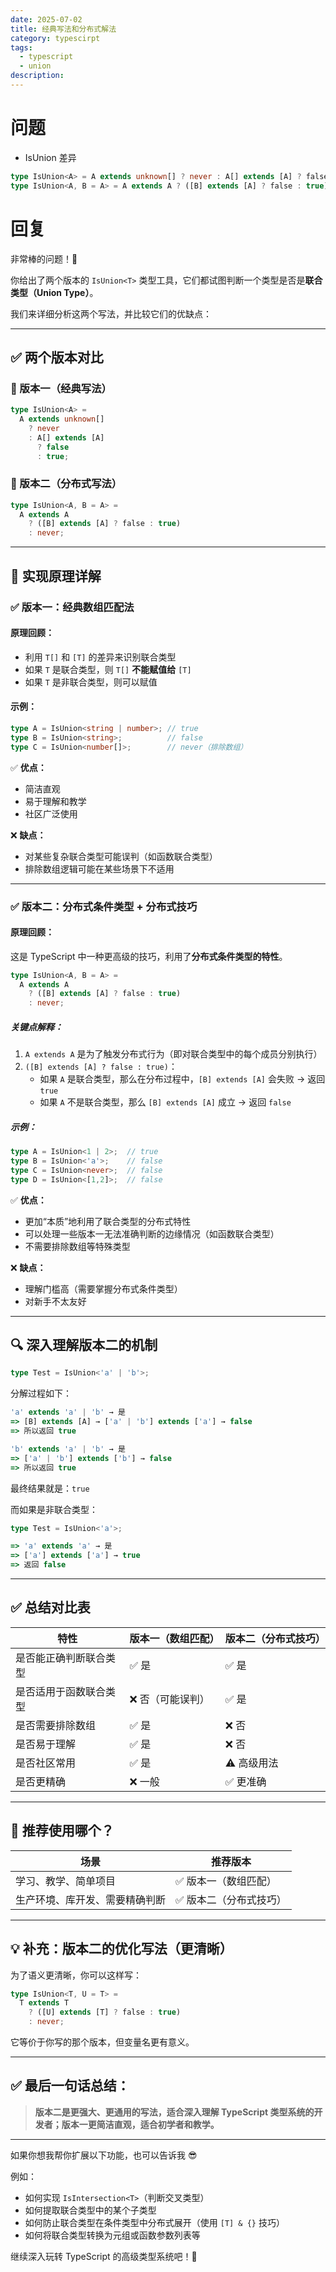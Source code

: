 ```yaml
---
date: 2025-07-02
title: 经典写法和分布式解法
category: typescirpt
tags:
  - typescript
  - union
description:
---
```


# 问题

- IsUnion 差异

```ts
type IsUnion<A> = A extends unknown[] ? never : A[] extends [A] ? false : true;
type IsUnion<A, B = A> = A extends A ? ([B] extends [A] ? false : true) : never;
```

# 回复

非常棒的问题！👏

你给出了两个版本的 `IsUnion<T>` 类型工具，它们都试图判断一个类型是否是**联合类型（Union Type）**。

我们来详细分析这两个写法，并比较它们的优缺点：

---

## ✅ 两个版本对比

### 🧪 版本一（经典写法）

```ts
type IsUnion<A> =
  A extends unknown[]
    ? never
    : A[] extends [A]
      ? false
      : true;
```

### 🧪 版本二（分布式写法）

```ts
type IsUnion<A, B = A> =
  A extends A
    ? ([B] extends [A] ? false : true)
    : never;
```

---

## 🧠 实现原理详解

### ✅ 版本一：经典数组匹配法

#### 原理回顾：

- 利用 `T[]` 和 `[T]` 的差异来识别联合类型
- 如果 `T` 是联合类型，则 `T[]` **不能赋值给** `[T]`
- 如果 `T` 是非联合类型，则可以赋值

#### 示例：

```ts
type A = IsUnion<string | number>; // true
type B = IsUnion<string>;          // false
type C = IsUnion<number[]>;        // never（排除数组）
```

✅ **优点：**

- 简洁直观
- 易于理解和教学
- 社区广泛使用

❌ **缺点：**

- 对某些复杂联合类型可能误判（如函数联合类型）
- 排除数组逻辑可能在某些场景下不适用

---

### ✅ 版本二：分布式条件类型 + 分布式技巧

#### 原理回顾：

这是 TypeScript 中一种更高级的技巧，利用了**分布式条件类型的特性**。

```ts
type IsUnion<A, B = A> =
  A extends A
    ? ([B] extends [A] ? false : true)
    : never;
```

##### 关键点解释：

1. `A extends A` 是为了触发分布式行为（即对联合类型中的每个成员分别执行）
2. `([B] extends [A] ? false : true)`：
   - 如果 `A` 是联合类型，那么在分布过程中，`[B] extends [A]` 会失败 → 返回 `true`
   - 如果 `A` 不是联合类型，那么 `[B] extends [A]` 成立 → 返回 `false`

##### 示例：

```ts
type A = IsUnion<1 | 2>;  // true
type B = IsUnion<'a'>;    // false
type C = IsUnion<never>;  // false
type D = IsUnion<[1,2]>;  // false
```

✅ **优点：**

- 更加“本质”地利用了联合类型的分布式特性
- 可以处理一些版本一无法准确判断的边缘情况（如函数联合类型）
- 不需要排除数组等特殊类型

❌ **缺点：**

- 理解门槛高（需要掌握分布式条件类型）
- 对新手不太友好

---

## 🔍 深入理解版本二的机制

```ts
type Test = IsUnion<'a' | 'b'>;
```

分解过程如下：

```ts
'a' extends 'a' | 'b' → 是
=> [B] extends [A] → ['a' | 'b'] extends ['a'] → false
=> 所以返回 true

'b' extends 'a' | 'b' → 是
=> ['a' | 'b'] extends ['b'] → false
=> 所以返回 true
```

最终结果就是：`true`

而如果是非联合类型：

```ts
type Test = IsUnion<'a'>;

=> 'a' extends 'a' → 是
=> ['a'] extends ['a'] → true
=> 返回 false
```

---

## ✅ 总结对比表

| 特性                   | 版本一（数组匹配） | 版本二（分布式技巧） |
| ---------------------- | ------------------ | -------------------- |
| 是否能正确判断联合类型 | ✅ 是              | ✅ 是                |
| 是否适用于函数联合类型 | ❌ 否（可能误判）  | ✅ 是                |
| 是否需要排除数组       | ✅ 是              | ❌ 否                |
| 是否易于理解           | ✅ 是              | ❌ 否                |
| 是否社区常用           | ✅ 是              | ⚠️ 高级用法          |
| 是否更精确             | ❌ 一般            | ✅ 更准确            |

---

## 📌 推荐使用哪个？

| 场景                           | 推荐版本                |
| ------------------------------ | ----------------------- |
| 学习、教学、简单项目           | ✅ 版本一（数组匹配）   |
| 生产环境、库开发、需要精确判断 | ✅ 版本二（分布式技巧） |

---

## 💡 补充：版本二的优化写法（更清晰）

为了语义更清晰，你可以这样写：

```ts
type IsUnion<T, U = T> =
  T extends T
    ? ([U] extends [T] ? false : true)
    : never;
```

它等价于你写的那个版本，但变量名更有意义。

---

## ✅ 最后一句话总结：

> **版本二是更强大、更通用的写法，适合深入理解 TypeScript 类型系统的开发者；版本一更简洁直观，适合初学者和教学。**

---

如果你想我帮你扩展以下功能，也可以告诉我 😎

例如：

- 如何实现 `IsIntersection<T>`（判断交叉类型）
- 如何提取联合类型中的某个子类型
- 如何防止联合类型在条件类型中分布式展开（使用 `[T] & {}` 技巧）
- 如何将联合类型转换为元组或函数参数列表等

继续深入玩转 TypeScript 的高级类型系统吧！🚀
